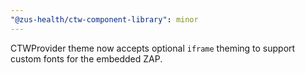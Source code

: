 ```yaml
---
"@zus-health/ctw-component-library": minor
---
```


CTWProvider theme now accepts optional `iframe` theming to support custom fonts for the embedded ZAP.
